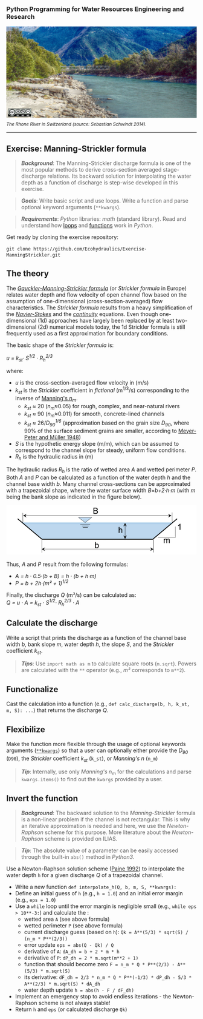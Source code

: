 ### Python Programming for Water Resources Engineering and Research

![rhone](https://github.com/Ecohydraulics/media/raw/main/jpg/hydraulics-1d.jpg)
*<sub>The Rhone River in Switzerland (source: Sebastian Schwindt 2014).</sub>*

***

## Exercise: Manning-Strickler formula

>	***Background***: The Manning-Strickler discharge formula is one of the most popular methods to derive cross-section averaged stage-discharge relations. Its backward solution for interpolating the water depth as a function of discharge is step-wise developed in this exercise.

>   ***Goals***: Write basic script and use loops. Write a function and parse optional keyword arguments (`**kwargs`). 

>   ***Requirements***: *Python* libraries: *math* (standard library). Read and understand how [loops](https://hydro-informatics.com/jupyter/py_pyloop.html) and [functions](https://hydro-informatics.com/jupyter/py_pyfun.html) work in *Python*. 

Get ready by cloning the exercise repository:

```
git clone https://github.com/Ecohydraulics/Exercise-ManningStrickler.git
```



## The theory
The [*Gauckler-Manning-Strickler formula*](https://en.wikipedia.org/wiki/Manning_formula) (or *Strickler formula* in Europe) relates water depth and flow velocity of open channel flow based on the assumption of one-dimensional (cross-section-averaged) flow characteristics. The *Strickler formula* results from a heavy simplification of the [*Navier-Stokes*](https://hydro-informatics.com/documentation/glossary.html#term-Navier-Stokes-equations) and the [*continuity*](https://hydro-informatics.com/documentation/glossary.html#term-Continuity-equation) equations. Even though one-dimensional (1d) approaches have largely been replaced by at least two-dimensional (2d) numerical models today, the 1d Strickler formula is still frequently used as a first approximation for boundary conditions.


The basic shape of the *Strickler formula* is:

*u = k<sub>st</sub>· S<sup>1/2</sup> · R<sub>h</sub><sup>2/3</sup>*

where:

* *u* is the cross-section-averaged flow velocity in (m/s)
* *k<sub>st</sub>* is the *Strickler* coefficient in *fictional* (m<sup>1/3</sup>/s) corresponding to the inverse of [Manning's *n<sub>m</sub>*](http://www.fsl.orst.edu/geowater/FX3/help/8_Hydraulic_Reference/Mannings_n_Tables.htm).
	- *k<sub>st</sub>* &asymp; 20 (*n<sub>m</sub>*&asymp;0.05) for rough, complex, and near-natural rivers
	- *k<sub>st</sub>* &asymp; 90 (*n<sub>m</sub>*&asymp;0.011) for smooth, concrete-lined channels
	- *k<sub>st</sub>* &asymp; 26/*D<sub>90</sub><sup>1/6</sup>* (approximation based on the grain size *D<sub>90</sub>*, where 90% of the surface sediment grains are smaller, according to [Meyer-Peter and Müller 1948](http://resolver.tudelft.nl/uuid:4fda9b61-be28-4703-ab06-43cdc2a21bd7))
* *S* is the hypothetic energy slope (m/m), which can be assumed to correspond to the channel slope for steady, uniform flow conditions.
* *R<sub>h</sub>* is the hydraulic radius in (m)


The hydraulic radius *R<sub>h</sub>* is the ratio of wetted area *A* and wetted perimeter *P*. Both *A* and *P* can be calculated as a function of the water depth *h* and the channel base width *b*. Many channel cross-sections can be approximated with a trapezoidal shape, where the water surface width *B*=*b+2·h·m* (with *m* being the bank slope as indicated in the figure below).

![FlowCrossSection](https://github.com/Ecohydraulics/media/raw/master/png/flow-cs.png)

Thus, *A* and *P* result from the following formulas:

* *A = h · 0.5·(b + B) = h · (b + h·m)* 
* *P = b + 2h·(m² + 1)<sup>1/2</sup>* 

Finally, the discharge *Q* (m³/s) can be calculated as:<br>
*Q = u · A = k<sub>st</sub> · S<sup>1/2</sup>· R<sub>h</sub><sup>2/3</sup> · A*


## Calculate the discharge 

Write a script that prints the discharge as a function of the channel base width *b*, bank slope *m*, water depth *h*, the slope *S*, and the *Strickler* coefficient *k<sub>st</sub>*.

>   ***Tips***: Use `import math as m` to calculate square roots (`m.sqrt`). Powers are calculated with the `**` operator (e.g., *m²*  corresponds to `m**2`).

## Functionalize
Cast the calculation into a function (e.g., `def calc_discharge(b, h, k_st, m, S): ...`) that returns the discharge *Q*.

## Flexibilize
Make the function more flexible through the usage of optional keywords arguments ([`**kwargs`](https://hydro-informatics.com/jupyter/py_pyfun.html#keyword-arguments-kwargs)) so that a user can optionally either provide the *D<sub>90</sub>* (`D90`), the *Strickler* coefficient *k<sub>st</sub>* (`k_st`), or *Manning's n* (`n_m`)

>	***Tip***: Internally, use only *Manning's n<sub>m</sub>* for the calculations and parse `kwargs.items()` to find out the `kwargs` provided by a user.

## Invert the function

>	***Background***: The backward solution to the *Manning-Strickler* formula is a non-linear problem if the channel is not rectangular. This is why an iterative approximation is needed and here, we use the *Newton-Raphson* scheme for this purpose. More literature about the *Newton-Raphson* scheme is provided on ILIAS.


>   ***Tip***: The absolute value of a parameter can be easily accessed through the built-in `abs()` method in *Python3*.

Use a Newton-Raphson solution scheme ([Paine 1992](https://doi.org/10.1061/(ASCE)0733-9437(1992)118:2(306))) to interpolate the water depth `h` for a given discharge *Q* of a trapezoidal channel.

* Write a new function `def interpolate_h(Q, b, m, S, **kwargs):`
* Define an initial guess of `h` (e.g., `h = 1.0`) and an initial error margin (e.g., `eps = 1.0`) 
* Use a `while` loop until the error margin is negligible small (e.g., `while eps > 10**-3:`) and calculate the :
	- wetted area `A` (see above formula)
	- wetted perimeter `P` (see above formula)
	- current discharge guess (based on `h`): `Qk = A**(5/3) * sqrt(S) / (n_m * P**(2/3))`
	- error update `eps = abs(Q - Qk) / Q`
	- derivative of `A`: `dA_dh = b + 2 * m * h` 
	- derivative of `P`: `dP_dh = 2 * m.sqrt(m**2 + 1)`
	- function that should become zero `F = n_m * Q * P**(2/3) - A**(5/3) * m.sqrt(S)`
	- its derivative: `dF_dh = 2/3 * n_m * Q * P**(-1/3) * dP_dh - 5/3 * A**(2/3) * m.sqrt(S) * dA_dh`
	- water depth update `h = abs(h - F / dF_dh)`
* Implement an emergency stop to avoid endless iterations - the Newton-Raphson scheme is not always stable!
* Return `h` and `eps` (or calculated discharge `Qk`)
	


